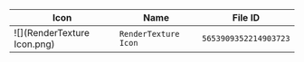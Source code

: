 | Icon | Name | File ID |
| ---  | ---  | ---     |
| ![](RenderTexture Icon.png) | `RenderTexture Icon` | `5653909352214903723` |
